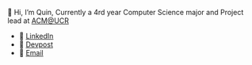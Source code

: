 👋 Hi, I’m Quin, Currently a 4rd year Computer Science major and Project lead at [ACM@UCR](https://github.com/acm-ucr)
- 🔗 [LinkedIn](https://www.linkedin.com/in/quinhgill/)
- 🔗 [Devpost](https://devpost.com/qhgill)
- 🔗 [Email](mailto:quinhgill26@gmail.com)

